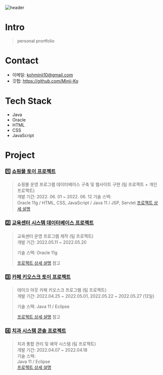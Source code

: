 ![header](https://capsule-render.vercel.app/api?type=rect&color=C8EBFA&height=150&section=header&text=Portfolio&fontSize=50)
<!-- https://github.com/kyechan99/capsule-render -->

# Intro
> personal prortfolio

# Contact
- 이메일: kohminji10@gmail.com
- 깃헙: https://github.com/Minji-Ko

# Tech Stack
- Java
- Oracle
- HTML
- CSS
- JavaScript

# Project
### 1️⃣ [쇼핑몰 토이 프로젝트](https://github.com/Minji-Ko/...)
> 쇼핑몰 운영 프로그램 데이터베이스 구축 및 웹사이트 구현 (팀 프로젝트 + 개인 프로젝트)  
> 개발 기간: 2022. 06. 01 ~ 2022. 06. 12
> 기술 스택:  
> Oracle 11g / HTML, CSS, JavaScript / Java 11 / JSP, Servlet 
> [프로젝트 상세 설명](https://github.com/Minji-Ko/...)


### 2️⃣ [교육센터 시스템 데이터베이스 프로젝트]()
> 교육센터 운영 프로그램 제작 (팀 프로젝트)  
> 개발 기간: 2022.05.11 ~ 2022.05.20 
>  
> 기술 스택:  Oracle 11g
> 
> [프로젝트 상세 설명](https://github.com/Integerous/goQuality) 참고

### 3️⃣ [카페 키오스크 토이 프로젝트]()
> 테이크 아웃 카페 키오스크 프로그램  (팀 프로젝트)  
> 개발 기간: 2022.04.25 ~ 2022.05.01, 2022.05.22 ~ 2022.05.27 (12일)
>  
> 기술 스택: Java 11 / Eclipse
>  
>[프로젝트 상세 설명](https://github.com/Integerous/goQuality) 참고

### 4️⃣ [치과 시스템 콘솔 프로젝트](https://github.com/Minji-Ko/...)
> 치과 통합 관리 및 예약 시스템 (팀 프로젝트)  
> 개발 기간: 2022.04.07 ~ 2022.04.18  
> 기술 스택:  
> Java 11 / Eclipse  
> [프로젝트 상세 설명](https://github.com/Minji-Ko/...)
